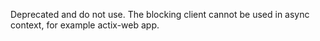 Deprecated and do not use.
The blocking client cannot be used in async context, for example actix-web app.

